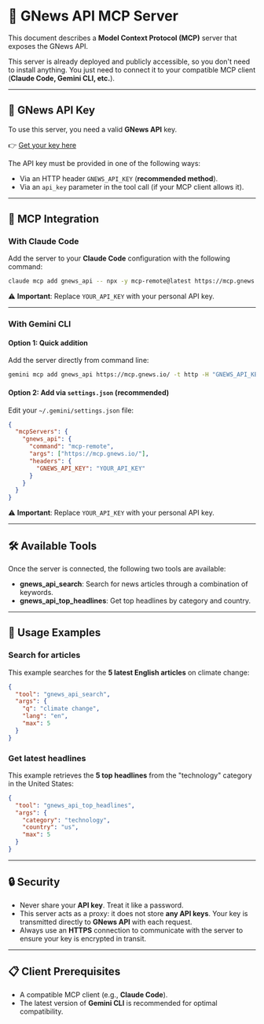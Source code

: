 # 📡 GNews API MCP Server

This document describes a **Model Context Protocol (MCP)** server that exposes the GNews API.

This server is already deployed and publicly accessible, so you don't need to install anything.
You just need to connect it to your compatible MCP client (**Claude Code, Gemini CLI, etc.**).

---

## 🔑 GNews API Key

To use this server, you need a valid **GNews API** key.

👉 [Get your key here](https://gnews.io/)

The API key must be provided in one of the following ways:

- Via an HTTP header `GNEWS_API_KEY` (**recommended method**).
- Via an `api_key` parameter in the tool call (if your MCP client allows it).

---

## 🔗 MCP Integration

### With Claude Code

Add the server to your **Claude Code** configuration with the following command:

```bash
claude mcp add gnews_api -- npx -y mcp-remote@latest https://mcp.gnews.io/ --header "GNEWS_API_KEY: YOUR_API_KEY"
```

⚠️ **Important**: Replace `YOUR_API_KEY` with your personal API key.

---

### With Gemini CLI

#### Option 1: Quick addition

Add the server directly from command line:

```bash
gemini mcp add gnews_api https://mcp.gnews.io/ -t http -H "GNEWS_API_KEY: YOUR_API_KEY"
```

#### Option 2: Add via `settings.json` (recommended)

Edit your `~/.gemini/settings.json` file:

```json
{
  "mcpServers": {
    "gnews_api": {
      "command": "mcp-remote",
      "args": ["https://mcp.gnews.io/"],
      "headers": {
        "GNEWS_API_KEY": "YOUR_API_KEY"
      }
    }
  }
}
```

⚠️ **Important**: Replace `YOUR_API_KEY` with your personal API key.

---

## 🛠️ Available Tools

Once the server is connected, the following two tools are available:

- **gnews_api_search**: Search for news articles through a combination of keywords.
- **gnews_api_top_headlines**: Get top headlines by category and country.

---

## 📄 Usage Examples

### Search for articles

This example searches for the **5 latest English articles** on climate change:

```json
{
  "tool": "gnews_api_search",
  "args": {
    "q": "climate change",
    "lang": "en",
    "max": 5
  }
}
```

### Get latest headlines

This example retrieves the **5 top headlines** from the "technology" category in the United States:

```json
{
  "tool": "gnews_api_top_headlines",
  "args": {
    "category": "technology",
    "country": "us",
    "max": 5
  }
}
```

---

## 🔒 Security

- Never share your **API key**. Treat it like a password.
- This server acts as a proxy: it does not store **any API keys**.
  Your key is transmitted directly to **GNews API** with each request.
- Always use an **HTTPS** connection to communicate with the server to ensure your key is encrypted in transit.

---

## 📋 Client Prerequisites

- A compatible MCP client (e.g., **Claude Code**).
- The latest version of **Gemini CLI** is recommended for optimal compatibility.
